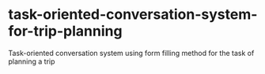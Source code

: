 # task-oriented-conversation-system-for-trip-planning
Task-oriented conversation system using form filling method for the task of planning a trip
